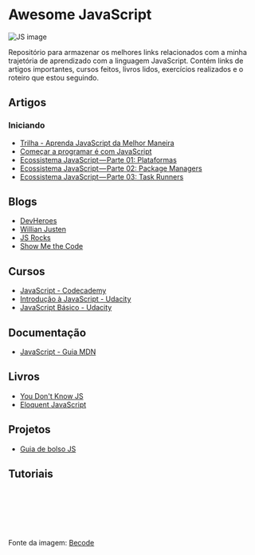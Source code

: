 # Awesome JavaScript

![JS image](https://d2tycqyw09ngo1.cloudfront.net/be-content/uploads/2016/10/24122819/Por-que-usar-JavaScript.gif)

Repositório para armazenar os melhores links relacionados com a minha trajetória de aprendizado com a linguagem JavaScript. Contém links de artigos importantes, cursos feitos, livros lidos, exercícios realizados e o roteiro que estou seguindo.


## Artigos

### Iniciando

- [Trilha - Aprenda JavaScript da Melhor Maneira](http://programadorobjetivo.co/o-melhor-caminho-para-aprender-javascript-e-domina-lo/)
- [Começar a programar é com JavaScript](http://blog.caelum.com.br/comecar-a-programar-e-com-javascript/)
- [Ecossistema JavaScript — Parte 01: Plataformas](https://blog.codecasts.com.br/ecossistema-javascript-parte-01-plataformas-7a611608b58)
- [Ecossistema JavaScript — Parte 02: Package Managers](https://blog.codecasts.com.br/ecossistema-javascript-parte-02-package-manager-68fd19a1fad3)
- [Ecossistema JavaScript — Parte 03: Task Runners](https://blog.codecasts.com.br/ecossistema-javascript-parte-03-task-runners-5acedba9f072)

## Blogs

- [DevHeroes](https://devheroes.io/)
- [Willian Justen](https://willianjusten.com.br/)
- [JS Rocks](http://jsrocks.org/pt-br/)
- [Show Me the Code](https://showmethecode.com.br/)

## Cursos

- [JavaScript - Codecademy](https://www.codecademy.com/tracks/javascript)
- [Introdução à JavaScript - Udacity](https://br.udacity.com/course/intro-to-javascript--ud803)
- [JavaScript Básico - Udacity](https://br.udacity.com/course/javascript-basics--ud804)


## Documentação

- [JavaScript - Guia MDN](https://developer.mozilla.org/pt-BR/docs/Aprender/JavaScript)


## Livros

- [You Don't Know JS](https://github.com/cezaraugusto/You-Dont-Know-JS)
- [Eloquent JavaScript](http://braziljs.github.io/eloquente-javascript/)

## Projetos

- [Guia de bolso JS](https://github.com/lucasmaiaesilva/guia-de-bolso-javascript)


## Tutoriais







<br>
<br>
<br>
<br>
<br>

Fonte da imagem: [Becode](https://becode.com.br/javascript-para-iniciantes-origens-o-que-e-para-que-serve/)
